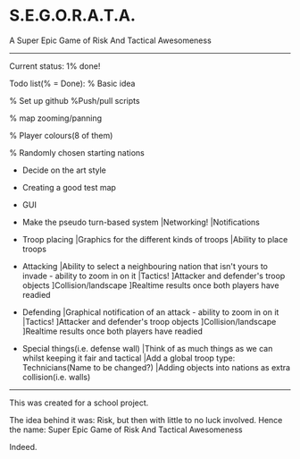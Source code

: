 S.E.G.O.R.A.T.A.
================

A Super Epic Game of Risk And Tactical Awesomeness

---

Current status: 1% done!

Todo list(% = Done):
% Basic idea

% Set up github
	%Push/pull scripts

% map zooming/panning

% Player colours(8 of them)

% Randomly chosen starting nations

- Decide on the art style

- Creating a good test map

- GUI

- Make the pseudo turn-based system
	|Networking!
	|Notifications

- Troop placing
	|Graphics for the different kinds of troops
	|Ability to place troops
	
- Attacking
	|Ability to select a neighbouring nation that isn't yours to invade - ability to zoom in on it
	|Tactics!
		]Attacker and defender's troop objects
		]Collision/landscape
		]Realtime results once both players have readied
	
- Defending
	|Graphical notification of an attack - ability to zoom in on it
	|Tactics!
		]Attacker and defender's troop objects
		]Collision/landscape
		]Realtime results once both players have readied

- Special things(i.e. defense wall)
	|Think of as much things as we can whilst keeping it fair and tactical
	|Add a global troop type: Technicians(Name to be changed?)
	|Adding objects into nations as extra collision(i.e. walls)

---

This was created for a school project.

The idea behind it was: Risk, but then with little to no luck involved.
Hence the name: Super Epic Game of Risk And Tactical Awesomeness

Indeed.